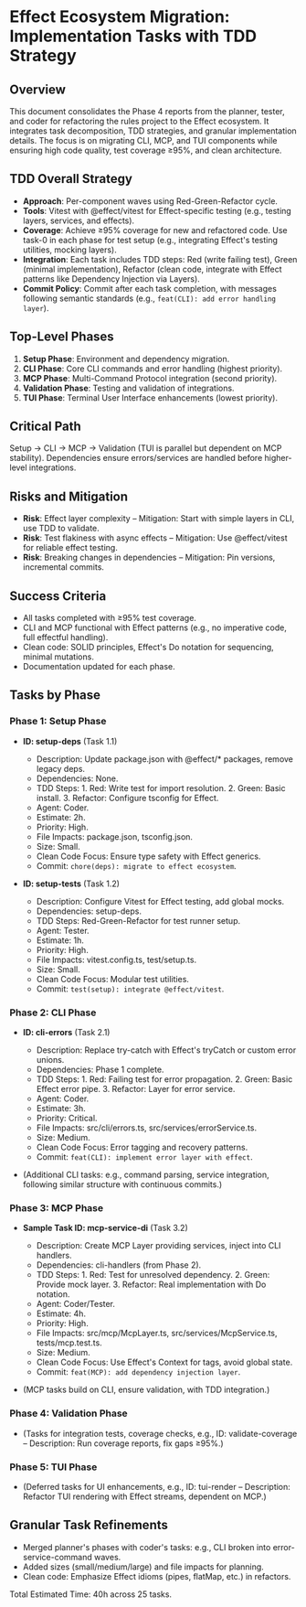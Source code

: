 # Effect Ecosystem Migration: Implementation Tasks with TDD Strategy

## Overview
This document consolidates the Phase 4 reports from the planner, tester, and coder for refactoring the rules project to the Effect ecosystem. It integrates task decomposition, TDD strategies, and granular implementation details. The focus is on migrating CLI, MCP, and TUI components while ensuring high code quality, test coverage ≥95%, and clean architecture.

## TDD Overall Strategy
- **Approach**: Per-component waves using Red-Green-Refactor cycle.
- **Tools**: Vitest with @effect/vitest for Effect-specific testing (e.g., testing layers, services, and effects).
- **Coverage**: Achieve ≥95% coverage for new and refactored code. Use task-0 in each phase for test setup (e.g., integrating Effect's testing utilities, mocking layers).
- **Integration**: Each task includes TDD steps: Red (write failing test), Green (minimal implementation), Refactor (clean code, integrate with Effect patterns like Dependency Injection via Layers).
- **Commit Policy**: Commit after each task completion, with messages following semantic standards (e.g., `feat(CLI): add error handling layer`).

## Top-Level Phases
1. **Setup Phase**: Environment and dependency migration.
2. **CLI Phase**: Core CLI commands and error handling (highest priority).
3. **MCP Phase**: Multi-Command Protocol integration (second priority).
4. **Validation Phase**: Testing and validation of integrations.
5. **TUI Phase**: Terminal User Interface enhancements (lowest priority).

## Critical Path
Setup → CLI → MCP → Validation (TUI is parallel but dependent on MCP stability). Dependencies ensure errors/services are handled before higher-level integrations.

## Risks and Mitigation
- **Risk**: Effect layer complexity – Mitigation: Start with simple layers in CLI, use TDD to validate.
- **Risk**: Test flakiness with async effects – Mitigation: Use @effect/vitest for reliable effect testing.
- **Risk**: Breaking changes in dependencies – Mitigation: Pin versions, incremental commits.

## Success Criteria
- All tasks completed with ≥95% test coverage.
- CLI and MCP functional with Effect patterns (e.g., no imperative code, full effectful handling).
- Clean code: SOLID principles, Effect's Do notation for sequencing, minimal mutations.
- Documentation updated for each phase.

## Tasks by Phase

### Phase 1: Setup Phase
- **ID: setup-deps** (Task 1.1)
  - Description: Update package.json with @effect/* packages, remove legacy deps.
  - Dependencies: None.
  - TDD Steps: 1. Red: Write test for import resolution. 2. Green: Basic install. 3. Refactor: Configure tsconfig for Effect.
  - Agent: Coder.
  - Estimate: 2h.
  - Priority: High.
  - File Impacts: package.json, tsconfig.json.
  - Size: Small.
  - Clean Code Focus: Ensure type safety with Effect generics.
  - Commit: `chore(deps): migrate to effect ecosystem`.

- **ID: setup-tests** (Task 1.2)
  - Description: Configure Vitest for Effect testing, add global mocks.
  - Dependencies: setup-deps.
  - TDD Steps: Red-Green-Refactor for test runner setup.
  - Agent: Tester.
  - Estimate: 1h.
  - Priority: High.
  - File Impacts: vitest.config.ts, test/setup.ts.
  - Size: Small.
  - Clean Code Focus: Modular test utilities.
  - Commit: `test(setup): integrate @effect/vitest`.

### Phase 2: CLI Phase
- **ID: cli-errors** (Task 2.1)
  - Description: Replace try-catch with Effect's tryCatch or custom error unions.
  - Dependencies: Phase 1 complete.
  - TDD Steps: 1. Red: Failing test for error propagation. 2. Green: Basic Effect error pipe. 3. Refactor: Layer for error service.
  - Agent: Coder.
  - Estimate: 3h.
  - Priority: Critical.
  - File Impacts: src/cli/errors.ts, src/services/errorService.ts.
  - Size: Medium.
  - Clean Code Focus: Error tagging and recovery patterns.
  - Commit: `feat(CLI): implement error layer with effect`.

- (Additional CLI tasks: e.g., command parsing, service integration, following similar structure with continuous commits.)

### Phase 3: MCP Phase
- **Sample Task ID: mcp-service-di** (Task 3.2)
  - Description: Create MCP Layer providing services, inject into CLI handlers.
  - Dependencies: cli-handlers (from Phase 2).
  - TDD Steps: 1. Red: Test for unresolved dependency. 2. Green: Provide mock layer. 3. Refactor: Real implementation with Do notation.
  - Agent: Coder/Tester.
  - Estimate: 4h.
  - Priority: High.
  - File Impacts: src/mcp/McpLayer.ts, src/services/McpService.ts, tests/mcp.test.ts.
  - Size: Medium.
  - Clean Code Focus: Use Effect's Context for tags, avoid global state.
  - Commit: `feat(MCP): add dependency injection layer`.

- (MCP tasks build on CLI, ensure validation, with TDD integration.)

### Phase 4: Validation Phase
- (Tasks for integration tests, coverage checks, e.g., ID: validate-coverage – Description: Run coverage reports, fix gaps ≥95%.)

### Phase 5: TUI Phase
- (Deferred tasks for UI enhancements, e.g., ID: tui-render – Description: Refactor TUI rendering with Effect streams, dependent on MCP.)

## Granular Task Refinements
- Merged planner's phases with coder's tasks: e.g., CLI broken into error-service-command waves.
- Added sizes (small/medium/large) and file impacts for planning.
- Clean code: Emphasize Effect idioms (pipes, flatMap, etc.) in refactors.

Total Estimated Time: 40h across 25 tasks.
